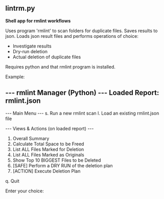 ## lintrm.py

**Shell app for rmlint workflows**

Uses program 'rmlint' to scan folders for duplicate files.
Saves results to json.
Loads json result files and performs operations of choice:
* Investigate results
* Dry-run deletion
* Actual deletion of duplicate files

Requires python and that rmlint program is installed.

Example:

--- rmlint Manager (Python) ---
Loaded Report: rmlint.json
-----------------------------------

--- Main Menu ---
  s. Run a new rmlint scan
  l. Load an existing rmlint.json file

--- Views & Actions (on loaded report) ---
  1. Overall Summary
  2. Calculate Total Space to be Freed
  3. List ALL Files Marked for Deletion
  4. List ALL Files Marked as Originals
  5. Show Top 10 BIGGEST Files to be Deleted
  6. [SAFE] Perform a DRY RUN of the deletion plan
  7. [ACTION] Execute Deletion Plan

  q. Quit

Enter your choice: 
